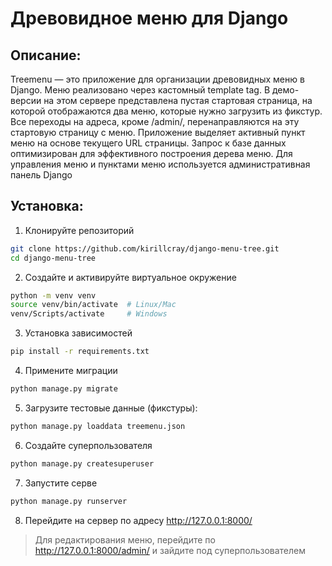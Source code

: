 # Древовидное меню для Django

## Описание:
Treemenu — это приложение для организации древовидных меню в Django. Меню реализовано через кастомный template tag.
В демо-версии на этом сервере представлена пустая стартовая страница, на которой отображаются два меню, которые нужно загрузить из фикстур. Все переходы на адреса, кроме /admin/, перенаправляются на эту стартовую страницу с меню.
Приложение выделяет активный пункт меню на основе текущего URL страницы. Запрос к базе данных оптимизирован для эффективного построения дерева меню.
Для управления меню и пунктами меню используется административная панель Django
## Установка:

1. Клонируйте репозиторий 
```bash
git clone https://github.com/kirillcray/django-menu-tree.git
cd django-menu-tree
```

2. Создайте и активируйте виртуальное окружение
```bash
python -m venv venv
source venv/bin/activate  # Linux/Mac
venv/Scripts/activate     # Windows
```
3. Установка зависимостей
```bash 
pip install -r requirements.txt
```

4. Примените миграции
```bash 
python manage.py migrate
```

5. Загрузите тестовые данные (фикстуры):
```bash
python manage.py loaddata treemenu.json
```

6. Создайте суперпользователя
```bash
python manage.py createsuperuser
```

7. Запустите серве
```bash 
python manage.py runserver
```
8. Перейдите на сервер по адресу http://127.0.0.1:8000/
>Для редактирования меню, перейдите по http://127.0.0.1:8000/admin/ и зайдите под суперпользователем
